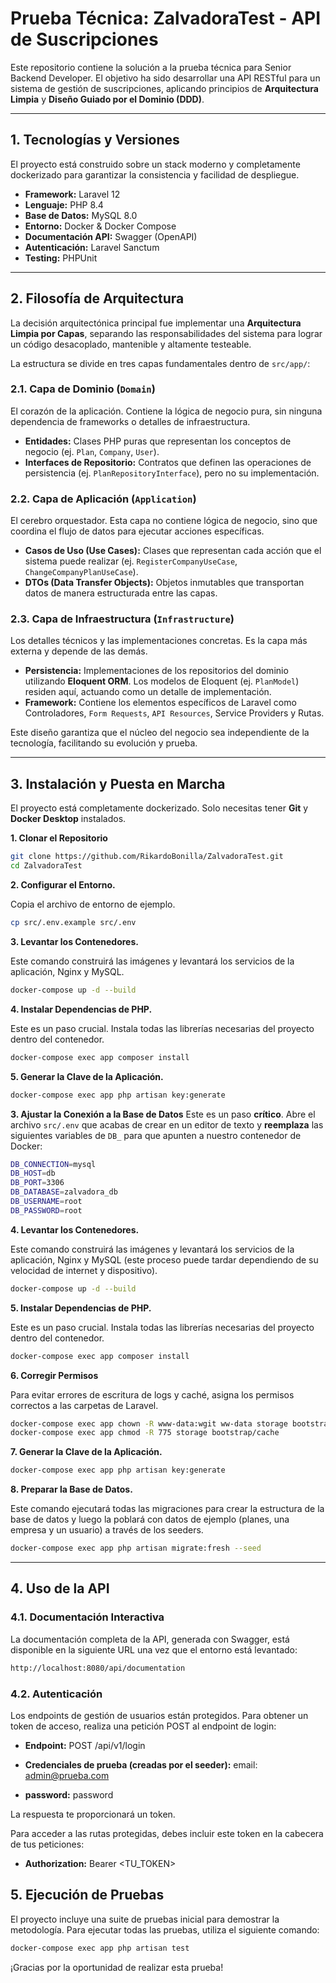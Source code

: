 # Prueba Técnica: ZalvadoraTest - API de Suscripciones

Este repositorio contiene la solución a la prueba técnica para Senior Backend Developer. El objetivo ha sido desarrollar una API RESTful para un sistema de gestión de suscripciones, aplicando principios de **Arquitectura Limpia** y **Diseño Guiado por el Dominio (DDD)**.

---

## 1. Tecnologías y Versiones

El proyecto está construido sobre un stack moderno y completamente dockerizado para garantizar la consistencia y facilidad de despliegue.

* **Framework:** Laravel 12
* **Lenguaje:** PHP 8.4
* **Base de Datos:** MySQL 8.0
* **Entorno:** Docker & Docker Compose
* **Documentación API:** Swagger (OpenAPI)
* **Autenticación:** Laravel Sanctum
* **Testing:** PHPUnit

---

## 2. Filosofía de Arquitectura

La decisión arquitectónica principal fue implementar una **Arquitectura Limpia por Capas**, separando las responsabilidades del sistema para lograr un código desacoplado, mantenible y altamente testeable.

La estructura se divide en tres capas fundamentales dentro de `src/app/`:

### 2.1. Capa de Dominio (`Domain`)
El corazón de la aplicación. Contiene la lógica de negocio pura, sin ninguna dependencia de frameworks o detalles de infraestructura.
* **Entidades:** Clases PHP puras que representan los conceptos de negocio (ej. `Plan`, `Company`, `User`).
* **Interfaces de Repositorio:** Contratos que definen las operaciones de persistencia (ej. `PlanRepositoryInterface`), pero no su implementación.

### 2.2. Capa de Aplicación (`Application`)
El cerebro orquestador. Esta capa no contiene lógica de negocio, sino que coordina el flujo de datos para ejecutar acciones específicas.
* **Casos de Uso (Use Cases):** Clases que representan cada acción que el sistema puede realizar (ej. `RegisterCompanyUseCase`, `ChangeCompanyPlanUseCase`).
* **DTOs (Data Transfer Objects):** Objetos inmutables que transportan datos de manera estructurada entre las capas.

### 2.3. Capa de Infraestructura (`Infrastructure`)
Los detalles técnicos y las implementaciones concretas. Es la capa más externa y depende de las demás.
* **Persistencia:** Implementaciones de los repositorios del dominio utilizando **Eloquent ORM**. Los modelos de Eloquent (ej. `PlanModel`) residen aquí, actuando como un detalle de implementación.
* **Framework:** Contiene los elementos específicos de Laravel como Controladores, `Form Requests`, `API Resources`, Service Providers y Rutas.

Este diseño garantiza que el núcleo del negocio sea independiente de la tecnología, facilitando su evolución y prueba.

---

## 3. Instalación y Puesta en Marcha

El proyecto está completamente dockerizado. Solo necesitas tener **Git** y **Docker Desktop** instalados.

**1. Clonar el Repositorio**
```bash
git clone https://github.com/RikardoBonilla/ZalvadoraTest.git
cd ZalvadoraTest
```

**2. Configurar el Entorno.**

Copia el archivo de entorno de ejemplo.
```bash
cp src/.env.example src/.env
```

**3. Levantar los Contenedores.**

Este comando construirá las imágenes y levantará los servicios de la aplicación, Nginx y MySQL.
```bash
docker-compose up -d --build
```
**4. Instalar Dependencias de PHP.**

Este es un paso crucial. Instala todas las librerías necesarias del proyecto dentro del contenedor.
```bash
docker-compose exec app composer install
```
**5. Generar la Clave de la Aplicación.**

```bash
docker-compose exec app php artisan key:generate
```

**3. Ajustar la Conexión a la Base de Datos**
Este es un paso **crítico**. Abre el archivo `src/.env` que acabas de crear en un editor de texto y **reemplaza** las siguientes variables de `DB_` para que apunten a nuestro contenedor de Docker:

```bash
DB_CONNECTION=mysql
DB_HOST=db
DB_PORT=3306
DB_DATABASE=zalvadora_db
DB_USERNAME=root
DB_PASSWORD=root
```

**4. Levantar los Contenedores.**

Este comando construirá las imágenes y levantará los servicios de la aplicación, Nginx y MySQL (este proceso puede tardar dependiendo de su velocidad de internet y dispositivo).

```bash
docker-compose up -d --build
```
**5. Instalar Dependencias de PHP.**

Este es un paso crucial. Instala todas las librerías necesarias del proyecto dentro del contenedor.
```bash
docker-compose exec app composer install
```

**6. Corregir Permisos**

Para evitar errores de escritura de logs y caché, asigna los permisos correctos a las carpetas de Laravel.

```bash
docker-compose exec app chown -R www-data:wgit ww-data storage bootstrap/cache
docker-compose exec app chmod -R 775 storage bootstrap/cache
```

**7. Generar la Clave de la Aplicación.**

```bash
docker-compose exec app php artisan key:generate
```

**8. Preparar la Base de Datos.**

Este comando ejecutará todas las migraciones para crear la estructura de la base de datos y luego la poblará con datos de ejemplo (planes, una empresa y un usuario) a través de los seeders.

```bash
docker-compose exec app php artisan migrate:fresh --seed
```
---

## 4. Uso de la API
### 4.1. Documentación Interactiva

La documentación completa de la API, generada con Swagger, está disponible en la siguiente URL una vez que el entorno está levantado:

```bash
http://localhost:8080/api/documentation
```

### 4.2. Autenticación

Los endpoints de gestión de usuarios están protegidos. Para obtener un token de acceso, realiza una petición POST al endpoint de login:


* **Endpoint:** POST /api/v1/login

* **Credenciales de prueba (creadas por el seeder):** email: admin@prueba.com

* **password:** password

La respuesta te proporcionará un token. 

Para acceder a las rutas protegidas, debes incluir este token en la cabecera de tus peticiones:

* **Authorization:** Bearer <TU_TOKEN>

## 5. Ejecución de Pruebas

El proyecto incluye una suite de pruebas inicial para demostrar la metodología. Para ejecutar todas las pruebas, utiliza el siguiente comando:

```bash
docker-compose exec app php artisan test
```

¡Gracias por la oportunidad de realizar esta prueba!
